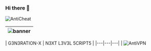 ### Hi there 👋
![AntiCheat](https://github.com/bylickilabs/bylickilabs/assets/109308073/936679ff-1221-4700-9c83-10eca26a1a26)

![banner](https://github.com/bylickilabs/bylickilabs/assets/109308073/fd0a4494-54a5-4f5d-8ae8-83194a7400d0)|
|---|

| G3N3RATION-X | N3XT L3V3L 5CRIPT5 | 
|---|---|---|
| ![AntiVPN](https://g3n3ration-x.tebex.io/package/6171319)

<!--
**bylickilabs/bylickilabs** is a ✨ _special_ ✨ repository because its `README.md` (this file) appears on your GitHub profile.
-->
